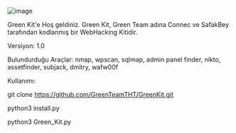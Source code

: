 

![image](https://user-images.githubusercontent.com/108415147/176463616-0ab7c668-324d-448a-a8e8-0ef0fcf7eca6.png)

Green Kit'e Hoş geldiniz. Green Kit, Green Team adına Connec ve SafakBey tarafından kodlanmış bir WebHacking Kitidir.

Versiyon: 1.0

Bulundurduğu Araçlar: nmap, wpscan, sqlmap, admin panel finder, nikto, assetfinder, subjack, dmitry, wafw00f

Kullanımı:

git clone https://github.com/GreenTeamTHT/GreenKit.git

python3 install.py

python3 Green_Kit.py
